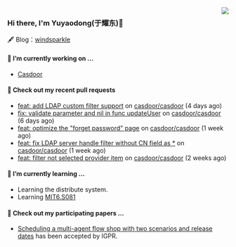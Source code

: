 <img align="right" src="https://github-readme-stats.vercel.app/api?username=leo220yuyaodog&show_icons=true&icon_color=805AD5&text_color=718096&bg_color=ffffff&hide_title=true" />

### Hi there, I'm Yuyaodong(于耀东)👋
🖋 Blog：[windsparkle](https://blog.windsparkle.top)
#### 🔭 I’m currently working on ...
- [Casdoor](https://github.com/casdoor)

#### 🔨 Check out my recent pull requests

- [feat: add LDAP custom filter support](https://github.com/casdoor/casdoor/pull/1719) on [casdoor/casdoor](https://github.com/casdoor/casdoor) (4 days ago)
- [fix: validate parameter and nil in func updateUser](https://github.com/casdoor/casdoor/pull/1714) on [casdoor/casdoor](https://github.com/casdoor/casdoor) (6 days ago)
- [feat: optimize the &#34;forget password&#34; page](https://github.com/casdoor/casdoor/pull/1709) on [casdoor/casdoor](https://github.com/casdoor/casdoor) (1 week ago)
- [feat: fix LDAP server handle filter without CN field as *](https://github.com/casdoor/casdoor/pull/1705) on [casdoor/casdoor](https://github.com/casdoor/casdoor) (1 week ago)
- [feat: filter not selected provider item](https://github.com/casdoor/casdoor/pull/1701) on [casdoor/casdoor](https://github.com/casdoor/casdoor) (2 weeks ago)

#### 🌱 I’m currently learning ...
- Learning the distribute system.
- Learning [MIT6.S081](https://pdos.csail.mit.edu/6.828/2021/schedule.html)

#### 📜 Check out my participating papers ...
- [Scheduling a multi-agent flow shop with two scenarios and release dates](https://www.tandfonline.com/doi/full/10.1080/00207543.2023.2188646) has been accepted by IGPR.

